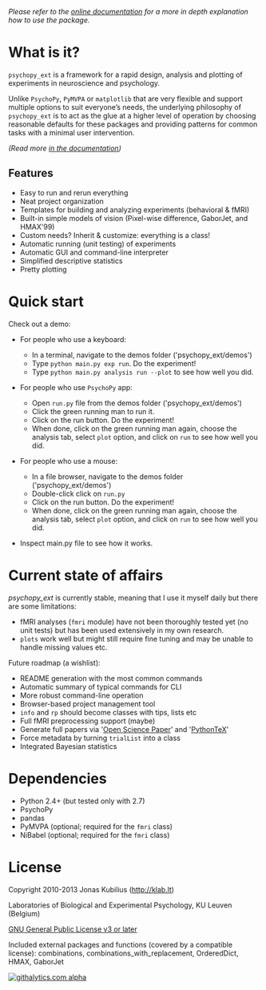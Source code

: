 *Please refer to the [online documentation](http://qbilius.github.io/psychopy_ext/build/html/index.html)
for a more in depth explanation how to use the package.*


What is it?
===========

`psychopy_ext` is a framework for a rapid design, analysis and plotting of experiments in neuroscience and psychology.

Unlike `PsychoPy`, `PyMVPA` or `matplotlib` that are very flexible and support multiple options to suit everyone’s needs, the underlying philosophy of `psychopy_ext` is to act as the glue at a higher level of operation by choosing reasonable defaults for these packages and providing patterns for common tasks with a minimal user intervention.

*(Read more [in the documentation](http://qbilius.github.io/psychopy_ext/build/html/whyuse.html))*

Features
--------

- Easy to run and rerun everything
- Neat project organization
- Templates for building and analyzing experiments (behavioral & fMRI)
- Built-in simple models of vision (Pixel-wise difference, GaborJet, and HMAX'99)
- Custom needs? Inherit & customize: everything is a class!
- Automatic running (unit testing) of experiments
- Automatic GUI and command-line interpreter
- Simplified descriptive statistics
- Pretty plotting


Quick start
===========

Check out a demo:

- For people who use a keyboard:

    - In a terminal, navigate to the demos folder ('psychopy_ext/demos')
    - Type `python main.py exp run`. Do the experiment!
    - Type `python main.py analysis run --plot` to see how well you did.

- For people who use `PsychoPy` app:

    - Open `run.py` file from the demos folder ('psychopy_ext/demos')
    - Click the green running man to run it.
    - Click on the run button. Do the experiment!
    - When done, click on the green running man again, choose the analysis
    tab, select `plot` option, and click on `run` to see how well you did.

- For people who use a mouse:

    - In a file browser, navigate to the demos folder ('psychopy_ext/demos')
    - Double-click click on `run.py`
    - Click on the run button. Do the experiment!
    - When done, click on the green running man again, choose the analysis
    tab, select `plot` option, and click on `run` to see how well you did.

- Inspect main.py file to see how it works.


Current state of affairs
========================

*psychopy_ext* is currently stable, meaning that I use it myself daily
but there are some limitations:

- fMRI analyses (`fmri` module) have not been thoroughly tested yet (no unit tests) but 
  has been used extensively in my own research.
- `plots` work well but might still require fine tuning and may be
  unable to handle missing values etc.

Future roadmap (a wishlist):

- README generation with the most common commands
- Automatic summary of typical commands for CLI
- More robust command-line operation
- Browser-based project management tool
- `info` and `rp` should become classes with tips, lists etc
- Full fMRI preprocessing support (maybe)
- Generate full papers via '[Open Science Paper](https://github.com/cpfaff/Open-Science-Paper)'
and '[PythonTeX](https://github.com/gpoore/pythontex)'
- Force metadata by turning `trialList` into a class
- Integrated Bayesian statistics


Dependencies
============

* Python 2.4+ (but tested only with 2.7)
* PsychoPy
* pandas
* PyMVPA (optional; required for the `fmri` class)
* NiBabel (optional; required for the `fmri` class)


License
=======

Copyright 2010-2013 Jonas Kubilius (http://klab.lt)

Laboratories of Biological and Experimental Psychology, KU Leuven (Belgium)

[GNU General Public License v3 or later](http://www.gnu.org/licenses/)

Included external packages and functions (covered by a compatible license):
combinations, combinations_with_replacement, OrderedDict, HMAX, GaborJet


[![githalytics.com alpha](https://cruel-carlota.pagodabox.com/16e03b45ccd8094b7ce857763e2b8225 "githalytics.com")](http://githalytics.com/qbilius/psychopy_ext)


